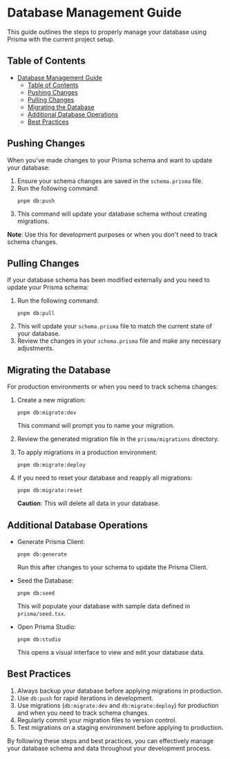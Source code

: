 
# Database Management Guide

This guide outlines the steps to properly manage your database using Prisma with the current project setup.

## Table of Contents

- [Database Management Guide](#database-management-guide)
  - [Table of Contents](#table-of-contents)
  - [Pushing Changes](#pushing-changes)
  - [Pulling Changes](#pulling-changes)
  - [Migrating the Database](#migrating-the-database)
  - [Additional Database Operations](#additional-database-operations)
  - [Best Practices](#best-practices)

## Pushing Changes

When you've made changes to your Prisma schema and want to update your database:

1. Ensure your schema changes are saved in the `schema.prisma` file.
2. Run the following command:
   ```
   pnpm db:push
   ```
3. This command will update your database schema without creating migrations.

**Note**: Use this for development purposes or when you don't need to track schema changes.

## Pulling Changes

If your database schema has been modified externally and you need to update your Prisma schema:

1. Run the following command:
   ```
   pnpm db:pull
   ```
2. This will update your `schema.prisma` file to match the current state of your database.
3. Review the changes in your `schema.prisma` file and make any necessary adjustments.

## Migrating the Database

For production environments or when you need to track schema changes:

1. Create a new migration:
   ```
   pnpm db:migrate:dev
   ```
   This command will prompt you to name your migration.

2. Review the generated migration file in the `prisma/migrations` directory.

3. To apply migrations in a production environment:
   ```
   pnpm db:migrate:deploy
   ```

4. If you need to reset your database and reapply all migrations:
   ```
   pnpm db:migrate:reset
   ```
   **Caution**: This will delete all data in your database.

## Additional Database Operations

- Generate Prisma Client:
  ```
  pnpm db:generate
  ```
  Run this after changes to your schema to update the Prisma Client.

- Seed the Database:
  ```
  pnpm db:seed
  ```
  This will populate your database with sample data defined in `prisma/seed.tsx`.

- Open Prisma Studio:
  ```
  pnpm db:studio
  ```
  This opens a visual interface to view and edit your database data.

## Best Practices

1. Always backup your database before applying migrations in production.
2. Use `db:push` for rapid iterations in development.
3. Use migrations (`db:migrate:dev` and `db:migrate:deploy`) for production and when you need to track schema changes.
4. Regularly commit your migration files to version control.
5. Test migrations on a staging environment before applying to production.

By following these steps and best practices, you can effectively manage your database schema and data throughout your development process.